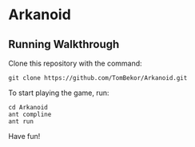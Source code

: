 # Arkanoid

## Running Walkthrough
Clone this repository with the command:
```
git clone https://github.com/TomBekor/Arkanoid.git
```
To start playing the game, run:
```
cd Arkanoid
ant compline
ant run
```
Have fun!